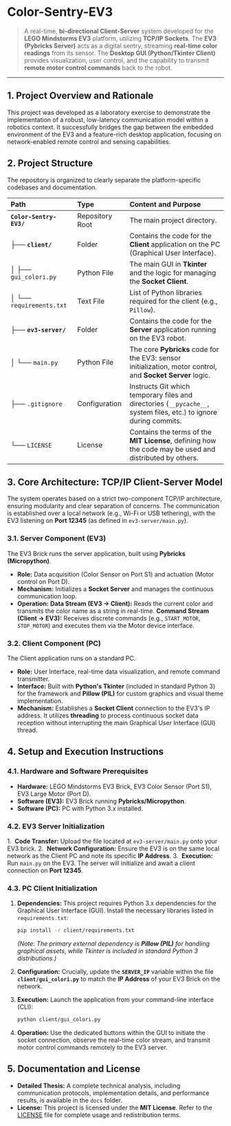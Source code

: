 # Color-Sentry-EV3

> A real-time, **bi-directional Client-Server** system developed for the **LEGO Mindstorms EV3** platform, utilizing **TCP/IP Sockets**. The **EV3 (Pybricks Server)** acts as a digital sentry, streaming **real-time color readings** from its sensor. The **Desktop GUI (Python/Tkinter Client)** provides visualization, user control, and the capability to transmit **remote motor control commands** back to the robot.

***

## 1. Project Overview and Rationale

This project was developed as a laboratory exercise to demonstrate the implementation of a robust, low-latency communication model within a robotics context. It successfully bridges the gap between the embedded environment of the EV3 and a feature-rich desktop application, focusing on network-enabled remote control and sensing capabilities.

## 2. Project Structure

The repository is organized to clearly separate the platform-specific codebases and documentation.

| Path | Type | Content and Purpose |
| :--- | :--- | :--- |
| **`Color-Sentry-EV3/`** | Repository Root | The main project directory. |
| ├── **`client/`** | Folder | Contains the code for the **Client** application on the PC (Graphical User Interface). |
| │   ├── `gui_colori.py` | Python File | The main GUI in **Tkinter** and the logic for managing the **Socket Client**. |
| │   └── `requirements.txt` | Text File | List of Python libraries required for the client (e.g., `Pillow`). |
| ├── **`ev3-server/`** | Folder | Contains the code for the **Server** application running on the EV3 robot. |
| │   └── `main.py` | Python File | The core **Pybricks** code for the EV3: sensor initialization, motor control, and **Socket Server** logic. |
| ├── `.gitignore` | Configuration | Instructs Git which temporary files and directories (`__pycache__`, system files, etc.) to ignore during commits. |
| └── `LICENSE` | License | Contains the terms of the **MIT License**, defining how the code may be used and distributed by others. |

## 3. Core Architecture: TCP/IP Client-Server Model

The system operates based on a strict two-component TCP/IP architecture, ensuring modularity and clear separation of concerns. The communication is established over a local network (e.g., Wi-Fi or USB tethering), with the EV3 listening on **Port 12345** (as defined in `ev3-server/main.py`).

### 3.1. Server Component (EV3)

The EV3 Brick runs the server application, built using **Pybricks (Micropython)**.

* **Role:** Data acquisition (Color Sensor on Port S1) and actuation (Motor control on Port D).
* **Mechanism:** Initializes a **Socket Server** and manages the continuous communication loop.
* **Operation:**
**Data Stream (EV3 $\rightarrow$ Client):** Reads the current color and transmits the color name as a string in real-time.
**Command Stream (Client $\rightarrow$ EV3):** Receives discrete commands (e.g., `START_MOTOR`, `STOP_MOTOR`) and executes them via the Motor device interface.

### 3.2. Client Component (PC)

The Client application runs on a standard PC.

* **Role:** User Interface, real-time data visualization, and remote command transmitter.
* **Interface:** Built with **Python's Tkinter** (included in standard Python 3) for the framework and **Pillow (PIL)** for custom graphics and visual theme implementation.
* **Mechanism:** Establishes a **Socket Client** connection to the EV3's IP address. It utilizes **threading** to process continuous socket data reception without interrupting the main Graphical User Interface (GUI) thread.

## 4. Setup and Execution Instructions

### 4.1. Hardware and Software Prerequisites

* **Hardware:** LEGO Mindstorms EV3 Brick, EV3 Color Sensor (Port S1), EV3 Large Motor (Port D).
* **Software (EV3):** EV3 Brick running **Pybricks/Micropython**.
* **Software (PC):** PC with Python 3.x installed.

### 4.2. EV3 Server Initialization

1.  **Code Transfer:** Upload the file located at `ev3-server/main.py` onto your EV3 brick.
2.  **Network Configuration:** Ensure the EV3 is on the same local network as the Client PC and note its specific **IP Address**.
3.  **Execution:** Run `main.py` on the EV3. The server will initialize and await a client connection on **Port 12345**.

### 4.3. PC Client Initialization

1.  **Dependencies:** This project requires Python 3.x dependencies for the Graphical User Interface (GUI). Install the necessary libraries listed in `requirements.txt`:
    ```bash
    pip install -r client/requirements.txt
    ```
    *(Note: The primary external dependency is **Pillow (PIL)** for handling graphical assets, while Tkinter is included in standard Python 3 distributions.)*

2.  **Configuration:** Crucially, update the **`SERVER_IP`** variable within the file **`client/gui_colori.py`** to match the **IP Address** of your EV3 Brick on the network.

3.  **Execution:** Launch the application from your command-line interface (CLI):
    ```bash
    python client/gui_colori.py
    ```

4.  **Operation:** Use the dedicated buttons within the GUI to initiate the socket connection, observe the real-time color stream, and transmit motor control commands remotely to the EV3 server.

## 5. Documentation and License

* **Detailed Thesis:** A complete technical analysis, including communication protocols, implementation details, and performance results, is available in the `docs` folder.
* **License:** This project is licensed under the **MIT License**. Refer to the [LICENSE](LICENSE) file for complete usage and redistribution terms.
